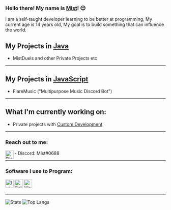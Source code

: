 ### Hello there! My name is [Mist](https://github.com/xMistx/)! 😊
 I am a self-taught developer learning to be better at programming,
 My current age is 14 years old, My goal is to build something that can influence the world.

## My Projects in [Java](https://en.wikipedia.org/wiki/Java_(programming_language))
- MistDuels and other Private Projects etc

---

## My Projects in [JavaScript](https://en.wikipedia.org/wiki/JavaScript)
- FlareMusic ("Multipurpose Music Discord Bot")

---

## What I'm currently working on:
- Private projects with [Custom Development](https://github.com/custom-developments)

---

### Reach out to me:

<img align="left" alt="Discord" width="26px" src="https://logos-world.net/wp-content/uploads/2020/11/Discord-Emblem.png" />
- Discord: Mist#0688

---

### Software I use to Program:
<img align="left" alt="IntelliJ" width="26px" src="https://pbs.twimg.com/profile_images/1206618215767584769/zl48EuhC_400x400.jpg" /> 
<img align="left" alt="Eclipse" width="26px" src="https://e7.pngegg.com/pngimages/631/720/png-clipart-eclipse-foundation-integrated-development-environment-ceylon-java-eclipse-miscellaneous-logo-thumbnail.png" />
<img align="left" alt="Visual Studio Code" width="26px" src="https://user-images.githubusercontent.com/674621/71187801-14e60a80-2280-11ea-94c9-e56576f76baf.png" />
<br />
<br />

---

![Stats](https://github-readme-stats.vercel.app/api?username=xMistx&title_color=246bce&text_color=ffffff&bg_color=000000&include_all_commits=true&hide_border=true&hide_title=true)
![Top Langs](https://github-readme-stats.vercel.app/api/top-langs/?username=xMistx&layout=compact&title_color=246bce&text_color=ffffff&bg_color=000000&hide_border=true)

